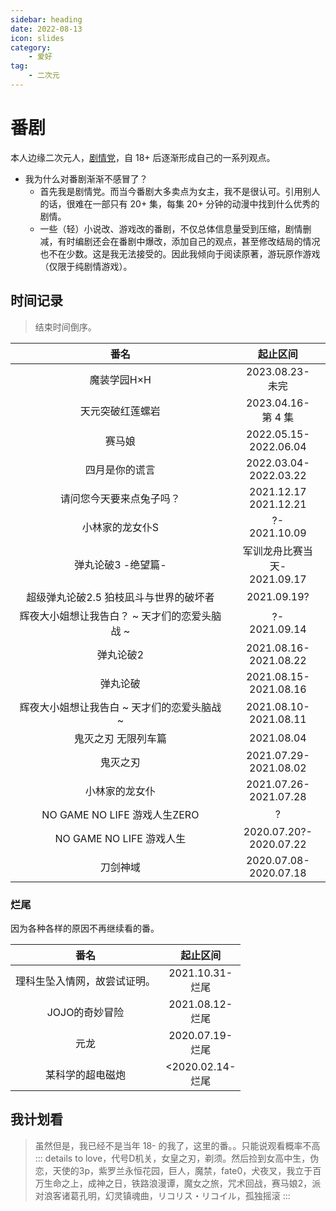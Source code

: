 ```yaml
---
sidebar: heading
date: 2022-08-13
icon: slides
category:
    - 爱好
tag:
    - 二次元
---
```

# 番剧
本人边缘二次元人，[剧情党](./galgame.md#分类)，自 18+ 后逐渐形成自己的一系列观点。
* 我为什么对番剧渐渐不感冒了？
    * 首先我是剧情党。而当今番剧大多卖点为女主，我不是很认可。引用别人的话，很难在一部只有 20+ 集，每集 20+ 分钟的动漫中找到什么优秀的剧情。<Badge text="来源请求" />
    * 一些（轻）小说改、游戏改的番剧，不仅总体信息量受到压缩，剧情删减，有时编剧还会在番剧中爆改，添加自己的观点，甚至修改结局的情况也不在少数。这是我无法接受的。因此我倾向于阅读原著，游玩原作游戏（仅限于纯剧情游戏）。
## 时间记录
> 结束时间倒序。

|番名|起止区间|
| :--: | :--: |
|魔装学园H×H|2023.08.23-<br/>未完|
|天元突破红莲螺岩|2023.04.16-<br/>第 4 集|
|赛马娘 <Badge text="第一季" />|2022.05.15-<br/>2022.06.04|
|四月是你的谎言|2022.03.04-<br/>2022.03.22|
|请问您今天要来点兔子吗？<Badge text="第一季" />|2021.12.17<br/>2021.12.21|
|小林家的龙女仆S <Badge type="warning" text="第二季" />|?-<br/>2021.10.09|
|弹丸论破3 -绝望篇- <Badge type="danger" text="第三季" />|军训龙舟比赛当天-<br/>2021.09.17|
|超级弹丸论破2.5 狛枝凪斗与世界的破坏者 <Badge text="番外" />|2021.09.19?|
|辉夜大小姐想让我告白？ ~ 天才们的恋爱头脑战 ~ <Badge type="warning" text="第二季" />|?-<br/>2021.09.14|
|弹丸论破2 <Badge text="游戏实况" /><Badge type="warning" text="第二季" />|2021.08.16-<br/>2021.08.22|
|弹丸论破 <Badge text="第一季" />|2021.08.15-<br/>2021.08.16|
|辉夜大小姐想让我告白 ~ 天才们的恋爱头脑战 ~ <Badge text="第一季" />|2021.08.10-<br/>2021.08.11|
|鬼灭之刃 无限列车篇 <Badge type="warning" text="第二季" />|2021.08.04|
|鬼灭之刃 <Badge text="第一季" />|2021.07.29-<br/>2021.08.02|
|小林家的龙女仆 <Badge text="第一季" />|2021.07.26-<br/>2021.07.28|
|NO GAME NO LIFE 游戏人生ZERO <Badge type="warning" text="剧场版" />|?|
|NO GAME NO LIFE 游戏人生|2020.07.20?-<br/>2020.07.22|
|刀剑神域 <Badge text="第一季" />|2020.07.08-<br/>2020.07.18|

### 烂尾
因为各种各样的原因不再继续看的番。

|番名|起止区间|
| :--: | :--: |
|理科生坠入情网，故尝试证明。 <Badge text="第一季" />|2021.10.31-<br/>烂尾|
|JOJO的奇妙冒险 <Badge text="第一季" />|2021.08.12-<br/>烂尾|
|元龙 <Badge text="第一季" />|2020.07.19-<br/>烂尾|
|某科学的超电磁炮 <Badge text="第一季" />|<2020.02.14-<br/>烂尾|

## 我计划看
> 虽然但是，我已经不是当年 18- 的我了，这里的番。。只能说观看概率不高
::: details
to love，代号D机关，女皇之刃，剃须。然后捡到女高中生，伪恋，天使的3p，紫罗兰永恒花园，巨人，魔禁，fate0，犬夜叉，我立于百万生命之上，成神之日，铁路浪漫谭，魔女之旅，咒术回战，赛马娘2，派对浪客诸葛孔明，幻灵镇魂曲，リコリス・リコイル，孤独摇滚
:::
